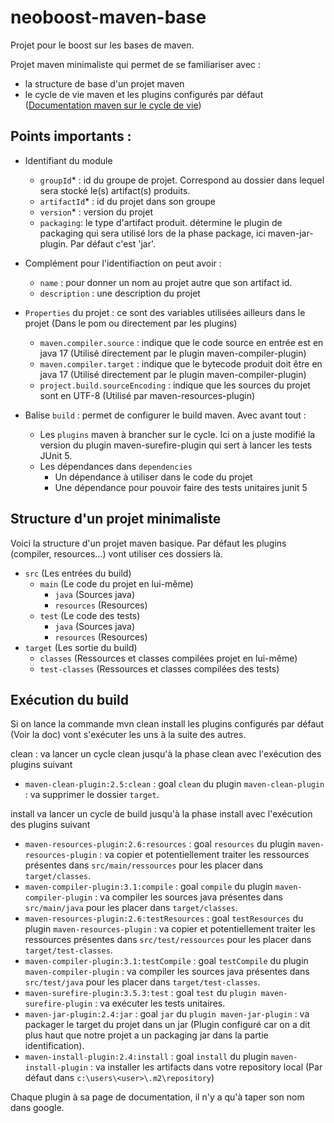 # neoboost-maven-base
Projet pour le boost sur les bases de maven.

Projet maven minimaliste qui permet de se familiariser avec :
- la structure de base d'un projet maven
- le cycle de vie maven et les plugins configurés par défaut ([Documentation maven sur le cycle de vie](https://maven.apache.org/guides/introduction/introduction-to-the-lifecycle.html))

## Points importants : 
- Identifiant du module
  + `groupId`* : id du groupe de projet. Correspond au dossier dans lequel sera stocké le(s) artifact(s) produits.
  + `artifactId`* : id du projet dans son groupe
  + `version`* : version du projet 
  + `packaging`: le type d'artifact produit. détermine le plugin de packaging qui sera utilisé lors de la phase package, ici maven-jar-plugin. Par défaut c'est 'jar'.

- Complément pour l'identifiaction on peut avoir : 
  + `name` : pour donner un nom au projet autre que son artifact id.
  + `description` : une description du projet

- `Properties` du projet : ce sont des variables utilisées ailleurs dans le projet (Dans le pom ou directement par les plugins)
  + `maven.compiler.source` : indique que le code source en entrée est en java 17 (Utilisé directement par le plugin maven-compiler-plugin)
  + `maven.compiler.target` : indique que le bytecode produit doit être en java 17 (Utilisé directement par le plugin maven-compiler-plugin)
  + `project.build.sourceEncoding` : indique que les sources du projet sont en UTF-8 (Utilisé par maven-resources-plugin)

- Balise `build` : permet de configurer le build maven. Avec avant tout : 
  + Les `plugins` maven à brancher sur le cycle. Ici on a juste modifié la version du plugin maven-surefire-plugin qui sert à lancer les tests JUnit 5. 
  + Les dépendances dans `dependencies`
    + Un dépendance à utiliser dans le code du projet
    + Une dépendance pour pouvoir faire des tests unitaires junit 5

## Structure d'un projet minimaliste
Voici la structure d'un projet maven basique. Par défaut les plugins (compiler, resources...) vont utiliser ces dossiers là.

+ `src` (Les entrées du build)
  + `main` (Le code du projet en lui-même)
    + `java` (Sources java)
    + `resources` (Resources)
  + `test` (Le code des tests)
    + `java` (Sources java)
    + `resources` (Resources)
+ `target` (Les sortie du build)
  + `classes` (Ressources et classes compilées projet en lui-même)
  + `test-classes` (Ressources et classes compilées des tests)

## Exécution du build

Si on lance la commande mvn clean install les plugins configurés par défaut (Voir la doc) vont s'exécuter les uns à la suite des  autres.

clean : va lancer un cycle clean jusqu'à la phase clean avec l'exécution des plugins suivant
- `maven-clean-plugin:2.5:clean` : goal `clean` du plugin `maven-clean-plugin` : va supprimer le dossier `target`.

install va lancer un cycle de build jusqu'à la phase install avec l'exécution des plugins suivant
- `maven-resources-plugin:2.6:resources` : goal `resources` du plugin `maven-resources-plugin` : va copier et potentiellement traiter les ressources présentes dans `src/main/ressources` pour les placer dans `target/classes`.
- `maven-compiler-plugin:3.1:compile` : goal `compile` du plugin `maven-compiler-plugin` : va compiler les sources java présentes dans `src/main/java` pour les placer dans `target/classes`.
- `maven-resources-plugin:2.6:testResources` : goal `testResources` du plugin `maven-resources-plugin` : va copier et potentiellement traiter les ressources présentes dans `src/test/ressources` pour les placer dans `target/test-classes`.
- `maven-compiler-plugin:3.1:testCompile` : goal `testCompile` du plugin `maven-compiler-plugin` : va compiler les sources java présentes dans `src/test/java` pour les placer dans `target/test-classes`.
- `maven-surefire-plugin:3.5.3:test` : goal `test` du `plugin maven-surefire-plugin` : va exécuter les tests unitaires.
- `maven-jar-plugin:2.4:jar` : goal `jar` du `plugin maven-jar-plugin` : va packager le target du projet dans un jar (Plugin configuré car on a dit plus haut que notre projet a un packaging jar dans la partie identification).
- `maven-install-plugin:2.4:install` : goal `install` du plugin `maven-install-plugin` : va installer les artifacts dans votre repository local (Par défaut dans `c:\users\<user>\.m2\repository`)

Chaque plugin à sa page de documentation, il n'y a qu'à taper son nom dans google.